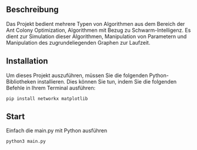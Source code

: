 ## Beschreibung
Das Projekt bedient mehrere Typen von Algorithmen aus dem Bereich der Ant Colony Optimization, Algorithmen mit Bezug zu Schwarm-Intelligenz.
Es dient zur Simulation dieser Algorithmen, Manipulation von Parametern und Manipulation des zugrundeliegenden Graphen zur Laufzeit.


## Installation
Um dieses Projekt auszuführen, müssen Sie die folgenden Python-Bibliotheken installieren. Dies können Sie tun, indem Sie die folgenden Befehle in Ihrem Terminal ausführen:

    pip install networkx matplotlib

## Start
Einfach die main.py mit Python ausführen

    python3 main.py